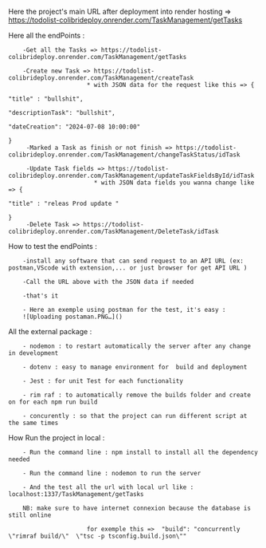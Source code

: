 Here the project's main URL after deployment into render hosting => https://todolist-colibrideploy.onrender.com/TaskManagement/getTasks

Here all the endPoints :

        -Get all the Tasks => https://todolist-colibrideploy.onrender.com/TaskManagement/getTasks
        
        -Create new Task => https://todolist-colibrideploy.onrender.com/TaskManagement/createTask 
                          * with JSON data for the request like this => {
                                                                              "title" : "bullshit",
                                                                              "descriptionTask": "bullshit",
                                                                              "dateCreation": "2024-07-08 10:00:00"
                                                                          }
         -Marked a Task as finish or not finish => https://todolist-colibrideploy.onrender.com/TaskManagement/changeTaskStatus/idTask

         -Update Task fields => https://todolist-colibrideploy.onrender.com/TaskManagement/updateTaskFieldsById/idTask
                            * with JSON data fields you wanna change like => {
                                                                                  "title" : "releas Prod update "
                                                                              }
         -Delete Task => https://todolist-colibrideploy.onrender.com/TaskManagement/DeleteTask/idTask

How to test the endPoints :

        -install any software that can send request to an API URL (ex: postman,VScode with extension,... or just browser for get API URL )
        
        -Call the URL above with the JSON data if needed 
        
        -that's it

        - Here an exemple using postman for the test, it's easy :
        ![Uploading postaman.PNG…]()

                

All the external package :

        - nodemon : to restart automatically the server after any change in development 
        
        - dotenv : easy to manage environment for  build and deployment 

        - Jest : for unit Test for each functionality 

        - rim raf : to automatically remove the builds folder and create on for each npm run build
        
        - concurently : so that the project can run different script at the same times 
        
How Run the project in local :

        - Run the command line : npm install to install all the dependency needed

        - Run the command line : nodemon to run the server

        - And the test all the url with local url like : localhost:1337/TaskManagement/getTasks

        NB: make sure to have internet connexion because the database is still online

                          for exemple this =>  "build": "concurrently \"rimraf build/\"  \"tsc -p tsconfig.build.json\""
                                                                                                  
